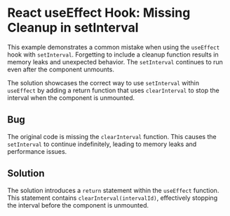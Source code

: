 # React useEffect Hook: Missing Cleanup in setInterval
This example demonstrates a common mistake when using the `useEffect` hook with `setInterval`.  Forgetting to include a cleanup function results in memory leaks and unexpected behavior. The `setInterval` continues to run even after the component unmounts. 

The solution showcases the correct way to use `setInterval` within `useEffect` by adding a return function that uses `clearInterval` to stop the interval when the component is unmounted. 

## Bug
The original code is missing the `clearInterval` function.  This causes the `setInterval` to continue indefinitely, leading to memory leaks and performance issues.

## Solution
The solution introduces a `return` statement within the `useEffect` function. This statement contains `clearInterval(intervalId)`, effectively stopping the interval before the component is unmounted.